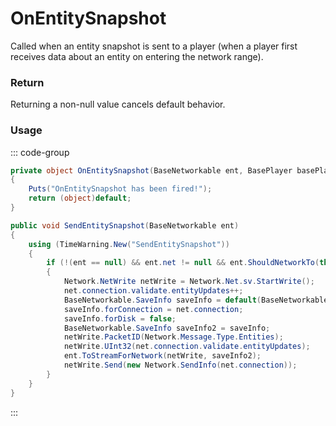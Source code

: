 # OnEntitySnapshot
<Badge type="info" text="Entity"/><Badge type="danger" text="Carbon Compatible"/><Badge type="warning" text="Oxide Compatible"/>
Called when an entity snapshot is sent to a player (when a player first receives data about an entity on entering the network range).

### Return
Returning a non-null value cancels default behavior.

### Usage
::: code-group
```csharp [Example]
private object OnEntitySnapshot(BaseNetworkable ent, BasePlayer basePlayer)
{
	Puts("OnEntitySnapshot has been fired!");
	return (object)default;
}
```
```csharp [Source — Assembly-CSharp @ BasePlayer]
public void SendEntitySnapshot(BaseNetworkable ent)
{
	using (TimeWarning.New("SendEntitySnapshot"))
	{
		if (!(ent == null) && ent.net != null && ent.ShouldNetworkTo(this))
		{
			Network.NetWrite netWrite = Network.Net.sv.StartWrite();
			net.connection.validate.entityUpdates++;
			BaseNetworkable.SaveInfo saveInfo = default(BaseNetworkable.SaveInfo);
			saveInfo.forConnection = net.connection;
			saveInfo.forDisk = false;
			BaseNetworkable.SaveInfo saveInfo2 = saveInfo;
			netWrite.PacketID(Network.Message.Type.Entities);
			netWrite.UInt32(net.connection.validate.entityUpdates);
			ent.ToStreamForNetwork(netWrite, saveInfo2);
			netWrite.Send(new Network.SendInfo(net.connection));
		}
	}
}

```
:::
